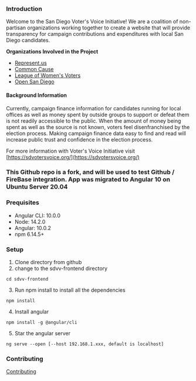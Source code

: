 <!--
Template for contributing guide for all projects
-->

### Introduction

Welcome to the San Diego Voter's Voice Initiative! We are a coalition of non-partisan organizations working together to create a website that will provide transparency for campaign contributions and expenditures with local San Diego candidates.

**Organizations Involved in the Project**

* [Represent.us](https://represent.us/)
* [Common Cause](https://www.commoncause.org/)
* [League of Women's Voters](https://www.lwv.org/)
* [Open San Diego](https://opensandiego.org/)

#### Background Information

Currently, campaign finance information for candidates running for local offices as well as money spent by outside groups to support or defeat them is not readily accessible to the public.  When the amount of money being spent as well as the source is not known, voters feel disenfranchised by the election process.  Making campaign finance data easy to find and read will increase public trust and confidence in the election process.

For more information with Voter's Voice Initiative visit [https://sdvotersvoice.org/](https://sdvotersvoice.org/)

### This Github repo is a fork, and will be used to test Github / FireBase integration.  App was migrated to Angular 10 on Ubuntu Server 20.04

### Prequisites
* Angular CLI: 10.0.0
* Node: 14.2.0
* Angular: 10.0.2
* npm 6.14.5+

### Setup
1. Clone directory from github
2. change to the sdvv-frontend directory
```
cd sdvv-frontend
```
3. Run npm install to install all the dependencies 
```
npm install
```
4. Install angular
```
npm install -g @angular/cli
```
5. Star the angular server
```
ng serve --open [--host 192.168.1.xxx, default is localhost]
```

### Contributing

[Contributing](https://github.com/opensandiego/sdvv-frontend/blob/master/CONTRIBUTING.md)
